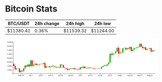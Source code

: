 # Bitcoin Stats

BTC/USDT|24h change|24h high|24h low|
|---|---|---|---|
|$11380.41|0.36%|$11539.32|$11244.00|

<img src="./chart.svg">
